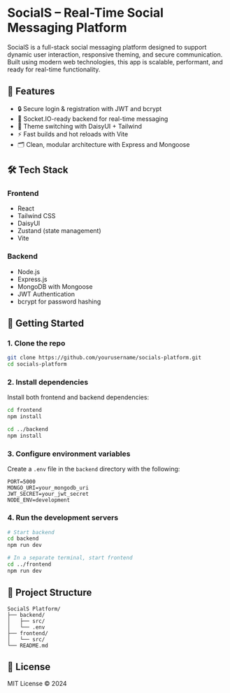 
# SocialS – Real-Time Social Messaging Platform

SocialS is a full-stack social messaging platform designed to support dynamic user interaction, responsive theming, and secure communication. Built using modern web technologies, this app is scalable, performant, and ready for real-time functionality.

## 🚀 Features

- 🔒 Secure login & registration with JWT and bcrypt
- 💬 Socket.IO-ready backend for real-time messaging
- 🎨 Theme switching with DaisyUI + Tailwind
- ⚡ Fast builds and hot reloads with Vite
- 🗂️ Clean, modular architecture with Express and Mongoose

## 🛠 Tech Stack

### Frontend
- React
- Tailwind CSS
- DaisyUI
- Zustand (state management)
- Vite

### Backend
- Node.js
- Express.js
- MongoDB with Mongoose
- JWT Authentication
- bcrypt for password hashing

## 🧪 Getting Started

### 1. Clone the repo

```bash
git clone https://github.com/yourusername/socials-platform.git
cd socials-platform
```

### 2. Install dependencies

Install both frontend and backend dependencies:

```bash
cd frontend
npm install

cd ../backend
npm install
```

### 3. Configure environment variables

Create a `.env` file in the `backend` directory with the following:

```
PORT=5000
MONGO_URI=your_mongodb_uri
JWT_SECRET=your_jwt_secret
NODE_ENV=development
```

### 4. Run the development servers

```bash
# Start backend
cd backend
npm run dev

# In a separate terminal, start frontend
cd ../frontend
npm run dev
```



## 📁 Project Structure

```
SocialS Platform/
├── backend/
│   ├── src/
│   └── .env
├── frontend/
│   └── src/
└── README.md
```

## 📜 License

MIT License © 2024
